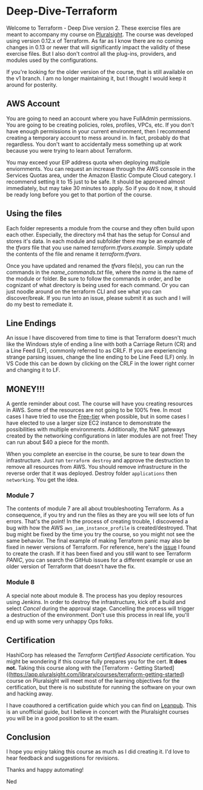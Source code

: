 # Deep-Dive-Terraform

Welcome to Terraform - Deep Dive version 2.  These exercise files are meant to accompany my course on [Pluralsight](https://app.pluralsight.com/library/courses/deep-dive-terraform/).  The course was developed using version 0.12.x of Terraform.  As far as I know there are no coming changes in 0.13 or newer that will significantly impact the validity of these exercise files.  But I also don't control all the plug-ins, providers, and modules used by the configurations. 

If you're looking for the older version of the course, that is still available on the v1 branch. I am no longer maintaining it, but I thought I would keep it around for posterity.

## AWS Account

You are going to need an account where you have FullAdmin permissions. You are going to be creating policies, roles, profiles, VPCs, etc. If you don't have enough permissions in your current environment, then I recommend creating a temporary account to mess around in. In fact, probably do that regardless. You don't want to accidentally mess something up at work because you were trying to learn about Terraform.

You may exceed your EIP address quota when deploying multiple enviornments. You can request an increase through the AWS console in the Services Quotas area, under the Amazon Elastic Compute Cloud category. I recommend setting it to 15 just to be safe. It should be approved almost immediately, but may take 30 minutes to apply. So if you do it now, it should be ready long before you get to that portion of the course.

## Using the files

Each folder represents a module from the course and they often build upon each other. Especially, the directory m4 that has the setup for Consul and stores it's data. In each module and subfolder there may be an example of the *tfvars* file that you use named *terraform.tfvars.example*.  Simply update the contents of the file and rename it *terraform.tfvars*.

Once you have updated and renamed the *tfvars* file(s), you can run the commands in the *name_commands.txt* file, where the *name* is the name of the module or folder. Be sure to follow the commands in order, and be cognizant of what directory is being used for each command.  Or you can just noodle around on the terraform CLI and see what you can discover/break.  If you run into an issue, please submit it as such and I will do my best to remediate it.

## Line Endings

An issue I have discovered from time to time is that Terraform doesn't much like the Windows style of ending a line with both a Carriage Return (CR) and a Line Feed (LF), commonly referred to as CRLF.  If you are experiencing strange parsing issues, change the line ending to be Line Feed (LF) only.  In VS Code this can be down by clicking on the CRLF in the lower right corner and changing it to LF.

## MONEY!!!

A gentle reminder about cost.  The course will have you creating resources in AWS.  Some of the resources are not going to be 100% free.  In most cases I have tried to use the [Free-tier](https://aws.amazon.com/free/) when possible, but in some cases I have elected to use a larger size EC2 instance to demonstrate the possibilities with multiple environments. Additionally, the NAT gateways created by the networking configurations in later modules are not free! They can run about $40 a piece for the month.

When you complete an exercise in the course, be sure to tear down the infrastructure. Just run `terraform destroy` and approve the destruction to remove all resources from AWS. You should remove infrastructure in the reverse order that it was deployed. Destroy folder `applications` then `networking`. You get the idea.

### Module 7

The contents of module 7 are all about troubleshooting Terraform. As a consequence, if you try and run the files as they are you will see lots of fun errors. That's the point! In the process of creating trouble, I discovered a bug with how the AWS `aws_iam_instance_profile` is created/destroyed. That bug might be fixed by the time you try the course, so you might not see the same behavior. The final example of making Terraform panic may also be fixed in newer versions of Terraform. For reference, here's the [issue](https://github.com/hashicorp/terraform/issues/25707) I found to create the crash. If it has been fixed and you still want to see Terraform *PANIC*, you can search the GitHub issues for a different example or use an older version of Terraform that doesn't have the fix.

### Module 8

A special note about module 8. The process has you deploy resources using Jenkins. In order to destroy the infrastructure, kick off a build and select *Cancel* during the approval stage. Cancelling the process will trigger a destruction of the environment. Don't use this process in real life, you'll end up with some very unhappy Ops folks.

## Certification

HashiCorp has released the *Terraform Certified Associate* certification.  You might be wondering if this course fully prepares you for the cert.  **It does not.**  Taking this course along with the [Terraform - Getting Started]((https://app.pluralsight.com/library/courses/terraform-getting-started) course on Pluralsight will meet most of the learning objectives for the certification, but there is no substitute for running the software on your own and hacking away.

I have coauthored a certification guide which you can find on [Leanpub](https://leanpub.com/terraform-certified/).  This is an unofficial guide, but I believe in concert with the Pluralsight courses you will be in a good position to sit the exam.

## Conclusion

I hope you enjoy taking this course as much as I did creating it.  I'd love to hear feedback and suggestions for revisions.

Thanks and happy automating!

Ned